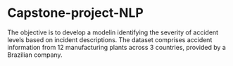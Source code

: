 # Capstone-project-NLP
The objective is to develop a modelin identifying the severity of accident levels  based on incident descriptions. The dataset comprises accident information from 12 manufacturing plants across 3 countries, provided by a Brazilian company.
